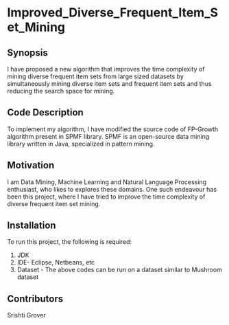 # Improved_Diverse_Frequent_Item_Set_Mining

## Synopsis
 I have proposed a new algorithm that improves the time complexity of mining diverse frequent item sets from large sized datasets by simultaneously mining diverse item sets and frequent item sets and thus reducing the search space for mining.

## Code Description

To implement my algorithm, I have modified the source code of FP-Growth algorithm present in SPMF library. SPMF is an open-source data mining library written in Java, specialized in pattern mining. 

## Motivation

I am Data Mining, Machine Learning and Natural Language Processing enthusiast, who likes to explores these domains. One such endeavour has been this project, where I have tried to improve the time complexity of diverse frequent item set mining.

## Installation

To run this project, the following is required:
1) JDK
2) IDE- Eclipse, Netbeans, etc
3) Dataset - The above codes can be run on a dataset similar to Mushroom dataset 

## Contributors

Srishti Grover
